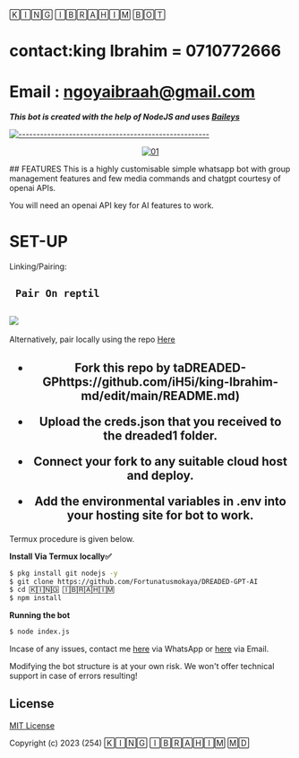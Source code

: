 🄺🄸🄽🄶 🄸🄱🅁🄰🄷🄸🄼 🄱🄾🅃
# contact:king Ibrahim = 0710772666
# Email : ngoyaibraah@gmail.com

***This bot is created with the help of NodeJS and uses [Baileys](https://github.com/adiwajshing/Baileys)***

[![-----------------------------------------------------](https://raw.githubusercontent.com/andreasbm/readme/master/assets/lines/colored.png)](#table-of-contents)
<p align="center">
    <a href="https://ibb.co/N6NMDtn"><img src="https://telegra.ph/file/69551b119a4c50beed3e9.jpg" alt="01" border="0" /></a>
</p>
## FEATURES
This is a highly customisable simple whatsapp bot with group management features and few media commands and chatgpt courtesy of openai APIs.

You will need an openai API key for AI features to work.

# SET-UP

Linking/Pairing:


## ` Pair On reptil`
<h2 align="left">  <a href="https://replit.com/@botdreaded/Pairing-Dreaded"><img src="https://repl.it/badge/github/quiec/whatsasena" />
</a>
</h2>

Alternatively, pair locally using the repo [Here](https://github.com/Fortunatusmokaya/DREADED-PAIRING)

    
<h2 align="center">   

- Fork this repo by taDREADED-GPhttps://github.com/iH5i/king-Ibrahim-md/edit/main/README.md)


- Upload the creds.json that you received to the dreaded1 folder.

- Connect your fork to any suitable cloud host and deploy.

- Add the environmental variables in .env into your hosting site for bot to work.
</h2>
 
     

     

 



Termux procedure is given below.
 

**Install Via Termux locally✅**


```bash
$ pkg install git nodejs -y
$ git clone https://github.com/Fortunatusmokaya/DREADED-GPT-AI
$ cd 🄺🄸🄽🄶 🄸🄱🅁🄰🄷🄸🄼
$ npm install
```


**Running the bot**
```bash
$ node index.js
```


Incase of any issues, contact me  [here](https://wa.me/+254114018035) via WhatsApp or [here](mokayafortunatus@gmail.com) via Email.

Modifying the bot structure is at your own risk. We won't offer technical support in case of errors resulting!


## License

[MIT License](https://github.com/Fortunatusmokaya/DREADED-GPT-AI/blob/main/LICENSE)

Copyright (c) 2023 (254) 🄺🄸🄽🄶 🄸🄱🅁🄰🄷🄸🄼 🄼🄳

